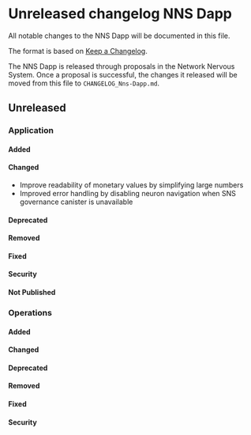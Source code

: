 # Unreleased changelog NNS Dapp

All notable changes to the NNS Dapp will be documented in this file.

The format is based on [Keep a Changelog](https://keepachangelog.com/en/1.0.0/).

The NNS Dapp is released through proposals in the Network Nervous System. Once a
proposal is successful, the changes it released will be moved from this file to
`CHANGELOG_Nns-Dapp.md`.

## Unreleased

### Application

#### Added

#### Changed

* Improve readability of monetary values by simplifying large numbers
* Improved error handling by disabling neuron navigation when SNS governance canister is unavailable

#### Deprecated

#### Removed

#### Fixed

#### Security

#### Not Published

### Operations

#### Added

#### Changed

#### Deprecated

#### Removed

#### Fixed

#### Security

